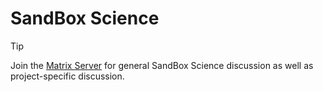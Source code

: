 # SandBox Science



> [!TIP]
> 
> Join the [Matrix Server](https://matrix.to/#/!aiHPGxORByQREDSYKs:matrix.org?via=matrix.org) for general SandBox Science discussion as well as project-specific discussion.

